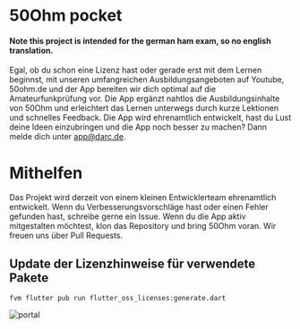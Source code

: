 # 50Ohm pocket

#### Note this project is intended for the german ham exam, so no english translation.


Egal, ob du schon eine Lizenz hast oder gerade erst mit dem Lernen beginnst, mit unseren umfangreichen Ausbildungsangeboten auf Youtube, 50ohm.de und der App bereiten wir dich optimal auf die Amateurfunkprüfung vor. Die App ergänzt nahtlos die Ausbildungsinhalte von 50Ohm und erleichtert das Lernen unterwegs durch kurze Lektionen und schnelles Feedback. Die App wird ehrenamtlich entwickelt, hast du Lust deine Ideen einzubringen und die App noch besser zu machen? Dann melde dich unter app@darc.de.

# Mithelfen
Das Projekt wird derzeit von einem kleinen Entwicklerteam ehrenamtlich entwickelt. Wenn du Verbesserungsvorschläge hast oder einen Fehler gefunden hast, schreibe gerne ein Issue.  Wenn du die App aktiv mitgestalten möchtest, klon das Repository und bring 50Ohm voran. Wir freuen uns über Pull Requests. 


## Update der Lizenzhinweise für verwendete Pakete

`fvm flutter pub run flutter_oss_licenses:generate.dart`

![portal](https://github.com/Konradrundfunk/50ohm-pocket/assets/33392939/7ddb8cbc-5c60-4c5d-8e59-6541ce410919)